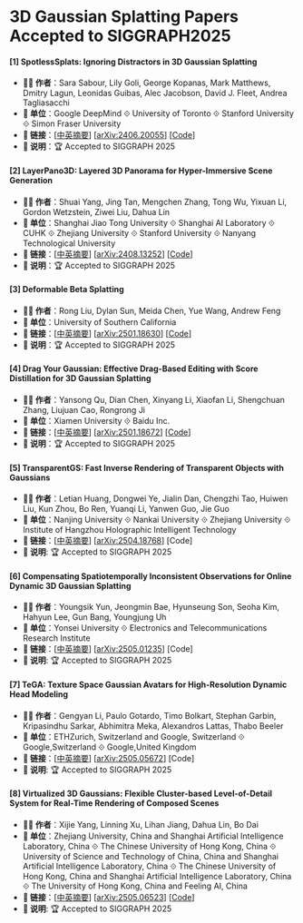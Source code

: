 # 3D Gaussian Splatting Papers Accepted to SIGGRAPH2025


#### [1] SpotlessSplats: Ignoring Distractors in 3D Gaussian Splatting
- **🧑‍🔬 作者**：Sara Sabour, Lily Goli, George Kopanas, Mark Matthews, Dmitry Lagun, Leonidas Guibas, Alec Jacobson, David J. Fleet, Andrea Tagliasacchi
- **🏫 单位**：Google DeepMind ⟐ University of Toronto ⟐ Stanford University ⟐ Simon Fraser University
- **🔗 链接**：[[中英摘要](./abs/2406.20055.md)] [[arXiv:2406.20055](https://arxiv.org/abs/2406.20055)] [[Code](https://github.com/lilygoli/SpotLessSplats)]
- **📝 说明**：🏆 Accepted to SIGGRAPH 2025

#### [2] LayerPano3D: Layered 3D Panorama for Hyper-Immersive Scene Generation
- **🧑‍🔬 作者**：Shuai Yang, Jing Tan, Mengchen Zhang, Tong Wu, Yixuan Li, Gordon Wetzstein, Ziwei Liu, Dahua Lin
- **🏫 单位**：Shanghai Jiao Tong University ⟐ Shanghai AI Laboratory ⟐ CUHK ⟐ Zhejiang University ⟐ Stanford University ⟐ Nanyang Technological University
- **🔗 链接**：[[中英摘要](./abs/2408.13252.md)] [[arXiv:2408.13252](https://arxiv.org/abs/2408.13252)] [[Code](https://github.com/3DTopia/LayerPano3D)]
- **📝 说明**：🏆 Accepted to SIGGRAPH 2025

#### [3] Deformable Beta Splatting
- **🧑‍🔬 作者**：Rong Liu, Dylan Sun, Meida Chen, Yue Wang, Andrew Feng
- **🏫 单位**：University of Southern California
- **🔗 链接**：[[中英摘要](./abs/2501.18630.md)] [[arXiv:2501.18630](https://arxiv.org/abs/2501.18630)] [[Code](https://github.com/RongLiu-Leo/beta-splatting)]
- **📝 说明**：🏆 Accepted to SIGGRAPH 2025

#### [4] Drag Your Gaussian: Effective Drag-Based Editing with Score Distillation for 3D Gaussian Splatting
- **🧑‍🔬 作者**：Yansong Qu, Dian Chen, Xinyang Li, Xiaofan Li, Shengchuan Zhang, Liujuan Cao, Rongrong Ji
- **🏫 单位**：Xiamen University ⟐ Baidu Inc.
- **🔗 链接**：[[中英摘要](./abs/2501.18672.md)] [[arXiv:2501.18672](https://arxiv.org/abs/2501.18672)] [[Code](https://github.com/Quyans/Drag-Your-Gaussian)]
- **📝 说明**：🏆 Accepted to SIGGRAPH 2025

#### [5] TransparentGS: Fast Inverse Rendering of Transparent Objects with Gaussians
- **🧑‍🔬 作者**：Letian Huang, Dongwei Ye, Jialin Dan, Chengzhi Tao, Huiwen Liu, Kun Zhou, Bo Ren, Yuanqi Li, Yanwen Guo, Jie Guo
- **🏫 单位**：Nanjing University ⟐ Nankai University ⟐ Zhejiang University ⟐ Institute of Hangzhou Holographic Intelligent Technology
- **🔗 链接**：[[中英摘要](../abs/2504.18768.md)] [[arXiv:2504.18768](https://arxiv.org/abs/2504.18768)] [Code]
- **📝 说明**: 🏆 Accepted to SIGGRAPH 2025

#### [6] Compensating Spatiotemporally Inconsistent Observations for Online Dynamic 3D Gaussian Splatting
- **🧑‍🔬 作者**：Youngsik Yun, Jeongmin Bae, Hyunseung Son, Seoha Kim, Hahyun Lee, Gun Bang, Youngjung Uh
- **🏫 单位**：Yonsei University ⟐ Electronics and Telecommunications Research Institute
- **🔗 链接**：[[中英摘要](../abs/2505.01235.md)] [[arXiv:2505.01235](https://arxiv.org/abs/2505.01235)] [Code]
- **📝 说明**: 🏆 Accepted to SIGGRAPH 2025

#### [7] TeGA: Texture Space Gaussian Avatars for High-Resolution Dynamic Head Modeling
- **🧑‍🔬 作者**：Gengyan Li, Paulo Gotardo, Timo Bolkart, Stephan Garbin, Kripasindhu Sarkar, Abhimitra Meka, Alexandros Lattas, Thabo Beeler
- **🏫 单位**：ETHZurich, Switzerland and Google, Switzerland ⟐ Google,Switzerland ⟐ Google,United Kingdom
- **🔗 链接**：[[中英摘要](../abs/2505.05672.md)] [[arXiv:2505.05672](https://arxiv.org/abs/2505.05672)] [Code]
- **📝 说明**: 🏆 Accepted to SIGGRAPH 2025

#### [8] Virtualized 3D Gaussians: Flexible Cluster-based Level-of-Detail System for Real-Time Rendering of Composed Scenes
- **🧑‍🔬 作者**：Xijie Yang, Linning Xu, Lihan Jiang, Dahua Lin, Bo Dai
- **🏫 单位**：Zhejiang University, China and Shanghai Artificial Intelligence Laboratory, China ⟐ The Chinese University of Hong Kong, China ⟐ University of Science and Technology of China, China and Shanghai Artificial Intelligence Laboratory, China ⟐ The Chinese University of Hong Kong, China and Shanghai Artificial Intelligence Laboratory, China ⟐ The University of Hong Kong, China and Feeling AI, China
- **🔗 链接**：[[中英摘要](../abs/2505.06523.md)] [[arXiv:2505.06523](https://arxiv.org/abs/2505.06523)] [[Code](https://github.com/city-super/V3DG)]
- **📝 说明**: 🏆 Accepted to SIGGRAPH 2025
